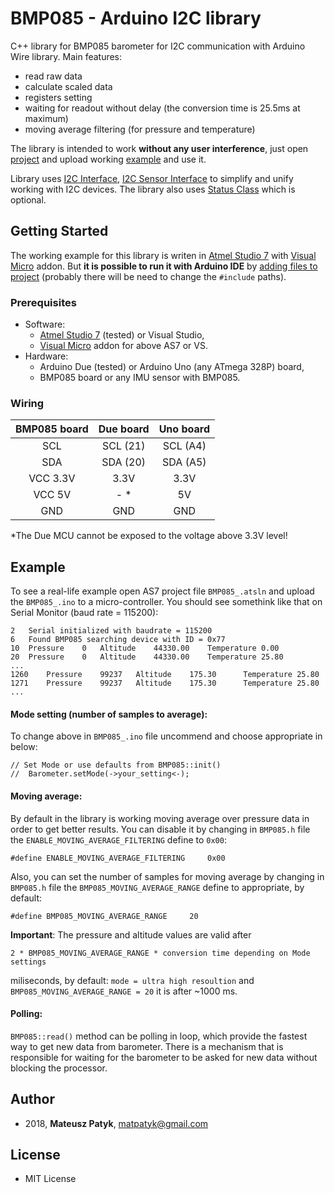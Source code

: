 
# BMP085 - Arduino I2C library
C++ library for BMP085 barometer for I2C communication with Arduino Wire library.  Main features:
- read raw data
- calculate scaled data
- registers setting
- waiting for readout without delay (the conversion time is 25.5ms at maximum)
- moving average filtering (for pressure and temperature)

The library is intended to work **without any user interference**, just open [project](https://github.com/MatthewPatyk/BMP085-Arduino-I2C-library/blob/master/BMP085_.atsln) and upload working [example](https://github.com/MatthewPatyk/BMP085-Arduino-I2C-library/blob/master/BMP085_/BMP085_.ino) and use it.

Library uses [I2C Interface](https://github.com/MatthewPatyk/I2C-Interface-for-Arduino-Wire-Library), [I2C Sensor Interface](https://github.com/MatthewPatyk/I2C-Sensor-Interface) to simplify and unify working with I2C devices. The library also uses [Status Class](https://github.com/MatthewPatyk/Status-Class) which is optional.
 
## Getting Started
The working example for this library is writen in [Atmel Studio 7](http://www.microchip.com/mplab/avr-support/atmel-studio-7) with [Visual Micro](https://www.visualmicro.com/) addon. But **it is possible to run it with Arduino IDE** by [adding files to project](https://www.arduino.cc/en/Guide/Environment#toc8) (probably there will be need to change the `#include` paths).

### Prerequisites
- Software: 
	- [Atmel Studio 7](http://www.microchip.com/mplab/avr-support/atmel-studio-7) (tested) or Visual Studio,
	- [Visual Micro](https://www.visualmicro.com/) addon for above AS7 or VS.
- Hardware: 
	- Arduino Due (tested) or Arduino Uno (any ATmega 328P) board,
	- BMP085 board or any IMU sensor with BMP085.

### Wiring

|BMP085 board|Due board|Uno board|
| :------------: | :------------: | :------------: |
|SCL|SCL (21)|SCL (A4)|
|SDA|SDA (20)|SDA (A5)|
|VCC 3.3V|3.3V|3.3V|
|VCC 5V|- *|5V|
|GND|GND|GND|

 *The Due MCU cannot be exposed to the voltage above 3.3V level!
 
## Example 
To see a real-life example open AS7 project file `BMP085_.atsln` and upload the `BMP085_.ino` to a micro-controller. You should see somethink like that on Serial Monitor (baud rate = 115200):
```
2	Serial initialized with baudrate = 115200
6	Found BMP085 searching device with ID = 0x77
10	Pressure	0	Altitude	44330.00	Temperature	0.00
20	Pressure	0	Altitude	44330.00	Temperature	25.80
...
1260	Pressure	99237	Altitude	175.30	    Temperature	25.80
1271	Pressure	99237	Altitude	175.30	    Temperature	25.80
...
```

#### Mode setting (number of samples to average):
To change above in `BMP085_.ino` file uncommend and choose appropriate in below:

```
// Set Mode or use defaults from BMP085::init()
//	Barometer.setMode(->your_setting<-);
```

#### Moving average:
By default in the library is working moving average over pressure data in order to get better results. You can disable it by changing in `BMP085.h` file the `ENABLE_MOVING_AVERAGE_FILTERING` define to `0x00`:
```
#define ENABLE_MOVING_AVERAGE_FILTERING		0x00
```
Also, you can set the number of samples for moving average by changing in `BMP085.h` file the `BMP085_MOVING_AVERAGE_RANGE` define to appropriate, by default:
```
#define BMP085_MOVING_AVERAGE_RANGE		20
```
**Important**: The pressure and altitude values are valid after 
```
2 * BMP085_MOVING_AVERAGE_RANGE * conversion time depending on Mode settings
```
miliseconds, by default: `mode = ultra high resoultion` and `BMP085_MOVING_AVERAGE_RANGE = 20` it is after ~1000 ms.

#### Polling:
`BMP085::read()` method can be polling in loop, which provide the fastest way to get new data from barometer. There is a mechanism that is responsible for waiting for the barometer to be asked for new data without blocking the processor.

## Author 
* 2018, **Mateusz Patyk**, <matpatyk@gmail.com> 
 
## License 
- MIT License
